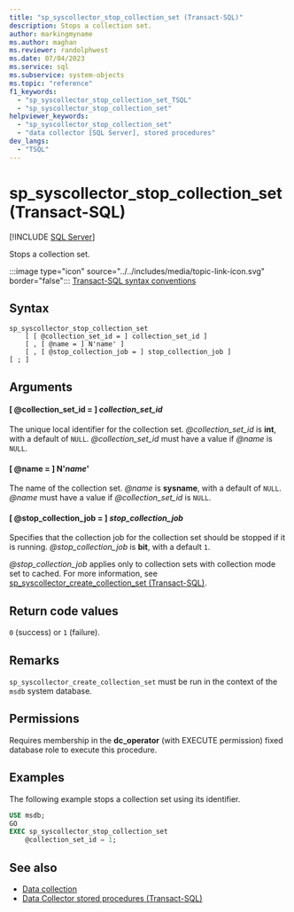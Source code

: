 ```yaml
---
title: "sp_syscollector_stop_collection_set (Transact-SQL)"
description: Stops a collection set.
author: markingmyname
ms.author: maghan
ms.reviewer: randolphwest
ms.date: 07/04/2023
ms.service: sql
ms.subservice: system-objects
ms.topic: "reference"
f1_keywords:
  - "sp_syscollector_stop_collection_set_TSQL"
  - "sp_syscollector_stop_collection_set"
helpviewer_keywords:
  - "sp_syscollector_stop_collection_set"
  - "data collector [SQL Server], stored procedures"
dev_langs:
  - "TSQL"
---
```

# sp_syscollector_stop_collection_set (Transact-SQL)

[!INCLUDE [SQL Server](../../includes/applies-to-version/sqlserver.md)]

Stops a collection set.

:::image type="icon" source="../../includes/media/topic-link-icon.svg" border="false"::: [Transact-SQL syntax conventions](../../t-sql/language-elements/transact-sql-syntax-conventions-transact-sql.md)

## Syntax

```syntaxsql
sp_syscollector_stop_collection_set
    [ [ @collection_set_id = ] collection_set_id ]
    [ , [ @name = ] N'name' ]
    [ , [ @stop_collection_job = ] stop_collection_job ]
[ ; ]
```

## Arguments

#### [ @collection_set_id = ] *collection_set_id*

The unique local identifier for the collection set. *@collection_set_id* is **int**, with a default of `NULL`. *@collection_set_id* must have a value if *@name* is `NULL`.

#### [ @name = ] N'*name*'

The name of the collection set. *@name* is **sysname**, with a default of `NULL`. *@name* must have a value if *@collection_set_id* is `NULL`.

#### [ @stop_collection_job = ] *stop_collection_job*

Specifies that the collection job for the collection set should be stopped if it is running. *@stop_collection_job* is **bit**, with a default `1`.

*@stop_collection_job* applies only to collection sets with collection mode set to cached. For more information, see [sp_syscollector_create_collection_set (Transact-SQL)](sp-syscollector-create-collection-set-transact-sql.md).

## Return code values

`0` (success) or `1` (failure).

## Remarks

`sp_syscollector_create_collection_set` must be run in the context of the `msdb` system database.

## Permissions

Requires membership in the **dc_operator** (with EXECUTE permission) fixed database role to execute this procedure.

## Examples

The following example stops a collection set using its identifier.

```sql
USE msdb;
GO
EXEC sp_syscollector_stop_collection_set
    @collection_set_id = 1;
```

## See also

- [Data collection](../data-collection/data-collection.md)
- [Data Collector stored procedures (Transact-SQL)](data-collector-stored-procedures-transact-sql.md)
